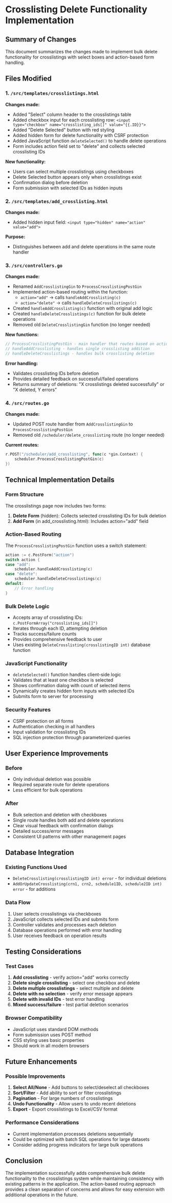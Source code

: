 # Crosslisting Delete Functionality Implementation

## Summary of Changes

This document summarizes the changes made to implement bulk delete functionality for crosslistings with select boxes and action-based form handling.

## Files Modified

### 1. `/src/templates/crosslistings.html`
**Changes made:**
- Added "Select" column header to the crosslistings table
- Added checkbox input for each crosslisting row: `<input type="checkbox" name="crosslisting_ids[]" value="{{.ID}}">`
- Added "Delete Selected" button with red styling
- Added hidden form for delete functionality with CSRF protection
- Added JavaScript function `deleteSelected()` to handle delete operations
- Form includes action field set to "delete" and collects selected crosslisting IDs

**New functionality:**
- Users can select multiple crosslistings using checkboxes
- Delete Selected button appears only when crosslistings exist
- Confirmation dialog before deletion
- Form submission with selected IDs as hidden inputs

### 2. `/src/templates/add_crosslisting.html`
**Changes made:**
- Added hidden input field: `<input type="hidden" name="action" value="add">`

**Purpose:**
- Distinguishes between add and delete operations in the same route handler

### 3. `/src/controllers.go`
**Changes made:**
- Renamed `AddCrosslistingGin` to `ProcessCrosslistingPostGin`
- Implemented action-based routing within the function:
  - `action="add"` → calls `handleAddCrosslisting(c)`
  - `action="delete"` → calls `handleDeleteCrosslistings(c)`
- Created `handleAddCrosslisting(c)` function with original add logic
- Created `handleDeleteCrosslistings(c)` function for bulk delete operations
- Removed old `DeleteCrosslistingGin` function (no longer needed)

**New functions:**
```go
// ProcessCrosslistingPostGin - main handler that routes based on action
// handleAddCrosslisting - handles single crosslisting addition  
// handleDeleteCrosslistings - handles bulk crosslisting deletion
```

**Error handling:**
- Validates crosslisting IDs before deletion
- Provides detailed feedback on successful/failed operations
- Returns summary of deletions: "X crosslistings deleted successfully" or "X deleted, Y errors"

### 4. `/src/routes.go`
**Changes made:**
- Updated POST route handler from `AddCrosslistingGin` to `ProcessCrosslistingPostGin`
- Removed old `/scheduler/delete_crosslisting` route (no longer needed)

**Current routes:**
```go
r.POST("/scheduler/add_crosslisting", func(c *gin.Context) {
    scheduler.ProcessCrosslistingPostGin(c)
})
```

## Technical Implementation Details

### Form Structure
The crosslistings page now includes two forms:
1. **Delete Form** (hidden): Collects selected crosslisting IDs for bulk deletion
2. **Add Form** (in add_crosslisting.html): Includes action="add" field

### Action-Based Routing
The `ProcessCrosslistingPostGin` function uses a switch statement:
```go
action := c.PostForm("action")
switch action {
case "add":
    scheduler.handleAddCrosslisting(c)
case "delete": 
    scheduler.handleDeleteCrosslistings(c)
default:
    // Error handling
}
```

### Bulk Delete Logic
- Accepts array of crosslisting IDs: `c.PostFormArray("crosslisting_ids[]")`
- Iterates through each ID, attempting deletion
- Tracks success/failure counts
- Provides comprehensive feedback to user
- Uses existing `DeleteCrosslisting(crosslistingID int)` database function

### JavaScript Functionality
- `deleteSelected()` function handles client-side logic
- Validates that at least one checkbox is selected
- Shows confirmation dialog with count of selected items
- Dynamically creates hidden form inputs with selected IDs
- Submits form to server for processing

### Security Features
- CSRF protection on all forms
- Authentication checking in all handlers
- Input validation for crosslisting IDs
- SQL injection protection through parameterized queries

## User Experience Improvements

### Before
- Only individual deletion was possible
- Required separate route for delete operations
- Less efficient for bulk operations

### After
- Bulk selection and deletion with checkboxes
- Single route handles both add and delete operations
- Clear visual feedback with confirmation dialogs
- Detailed success/error messages
- Consistent UI patterns with other management pages

## Database Integration

### Existing Functions Used
- `DeleteCrosslisting(crosslistingID int) error` - for individual deletions
- `AddOrUpdateCrosslisting(crn1, crn2, schedule1ID, schedule2ID int) error` - for additions

### Data Flow
1. User selects crosslistings via checkboxes
2. JavaScript collects selected IDs and submits form
3. Controller validates and processes each deletion
4. Database operations performed with error handling
5. User receives feedback on operation results

## Testing Considerations

### Test Cases
1. **Add crosslisting** - verify action="add" works correctly
2. **Delete single crosslisting** - select one checkbox and delete
3. **Delete multiple crosslistings** - select multiple and delete
4. **Delete with no selection** - verify error message appears
5. **Delete with invalid IDs** - test error handling
6. **Mixed success/failure** - test partial deletion scenarios

### Browser Compatibility
- JavaScript uses standard DOM methods
- Form submission uses POST method
- CSS styling uses basic properties
- Should work in all modern browsers

## Future Enhancements

### Possible Improvements
1. **Select All/None** - Add buttons to select/deselect all checkboxes
2. **Sort/Filter** - Add ability to sort or filter crosslistings
3. **Pagination** - For large numbers of crosslistings
4. **Undo Functionality** - Allow users to undo recent deletions
5. **Export** - Export crosslistings to Excel/CSV format

### Performance Considerations
- Current implementation processes deletions sequentially
- Could be optimized with batch SQL operations for large datasets
- Consider adding progress indicators for large bulk operations

## Conclusion

The implementation successfully adds comprehensive bulk delete functionality to the crosslistings system while maintaining consistency with existing patterns in the application. The action-based routing approach provides a clean separation of concerns and allows for easy extension with additional operations in the future.
